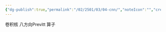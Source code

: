 ```yaml
---
{"dg-publish":true,"permalink":"/02/2501/03/04-cnn/","noteIcon":"","created":"2025-03-13T20:17","updated":"2025-07-01T13:38"}
---
```


卷积核
八方向Previtt 算子